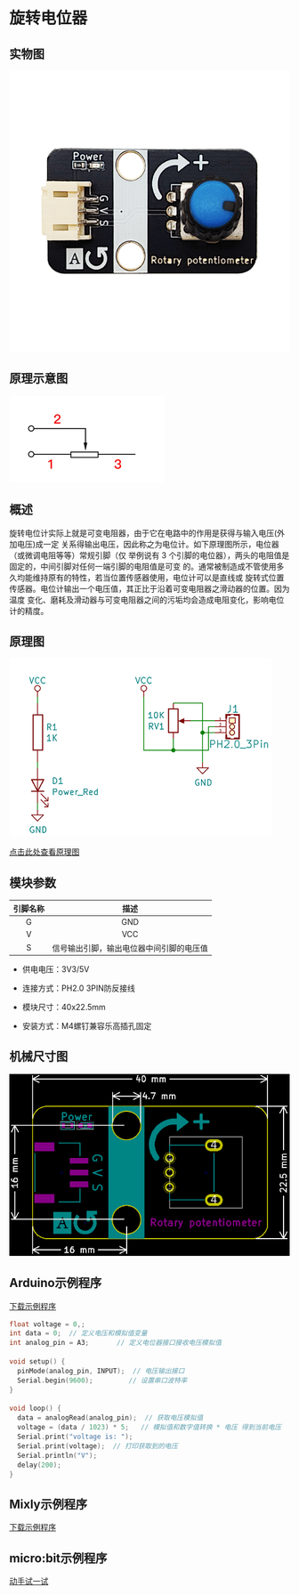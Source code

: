 # 旋转电位器

## 实物图

![实物图](picture/rotary_potentiometer.png)

## 原理示意图

![原理示意图](picture/rotary_potentiometer_schematic2.png)

## 概述

​  旋转电位计实际上就是可变电阻器，由于它在电路中的作用是获得与输入电压(外加电压)成一定 关系得输出电压，因此称之为电位计。如下原理图所示，电位器（或微调电阻等等）常规引脚（仅 举例说有 3 个引脚的电位器），两头的电阻值是固定的，中间引脚对任何一端引脚的电阻值是可变 的。通常被制造成不管使用多久均能维持原有的特性，若当位置传感器使用，电位计可以是直线或 旋转式位置传感器。电位计输出一个电压值，其正比于沿着可变电阻器之滑动器的位置。因为温度 变化、磨耗及滑动器与可变电阻器之间的污垢均会造成电阻变化，影响电位计的精度。

## 原理图

![原理图](picture/rotary_potentiometer_schematic.png)

<a href="zh-cn/ph2.0_sensors/base_input_module/rotary_potentiometer/rotary_potentiometer_schematic.pdf" target="_blank">点击此处查看原理图</a>

## 模块参数

| 引脚名称 |                   描述                   |
| :------: | :--------------------------------------: |
|    G     |                   GND                    |
|    V     |                   VCC                    |
|    S     | 信号输出引脚，输出电位器中间引脚的电压值 |

- 供电电压：3V3/5V

- 连接方式：PH2.0 3PIN防反接线

- 模块尺寸：40x22.5mm

- 安装方式：M4螺钉兼容乐高插孔固定

## 机械尺寸图

![机械尺寸图](picture/rotary_potentiometer_assembly.png)

## Arduino示例程序

<a href="zh-cn/ph2.0_sensors/base_input_module/rotary_potentiometer/rotary_potentiometer.zip" download>下载示例程序</a>

```c
float voltage = 0,;
int data = 0;  // 定义电压和模拟值变量
int analog_pin = A3;       // 定义电位器接口接收电压模拟值

void setup() {
  pinMode(analog_pin, INPUT);  // 电压输出接口
  Serial.begin(9600);         // 设置串口波特率
}

void loop() {
  data = analogRead(analog_pin);  // 获取电压模拟值
  voltage = (data / 1023) * 5;   // 模拟值和数字值转换 * 电压 得到当前电压
  Serial.print("voltage is: ");
  Serial.print(voltage);  // 打印获取到的电压
  Serial.println("V");
  delay(200);
}
```

## Mixly示例程序

<a href="zh-cn/ph2.0_sensors/base_input_module/rotary_potentiometer/rotary_potentiometer_Mixly_demo.zip" download>下载示例程序</a>

## micro:bit示例程序

<a href="https://makecode.microbit.org/_70ahCtDUCPtq" target="_blank">动手试一试</a>
